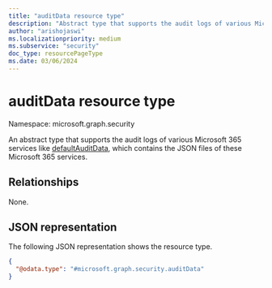 ```yaml
---
title: "auditData resource type"
description: "Abstract type that supports the audit logs of various Microsoft 365 services."
author: "arishojaswi"
ms.localizationpriority: medium
ms.subservice: "security"
doc_type: resourcePageType
ms.date: 03/06/2024
---
```


# auditData resource type

Namespace: microsoft.graph.security

An abstract type that supports the audit logs of various Microsoft 365 services like [defaultAuditData](../resources/security-defaultauditdata.md), which contains the JSON files of these Microsoft 365 services.

## Relationships

None.

## JSON representation

The following JSON representation shows the resource type.
<!-- {
  "blockType": "resource",
  "@odata.type": "microsoft.graph.security.auditData"
}
-->
``` json
{
  "@odata.type": "#microsoft.graph.security.auditData"
}
```
